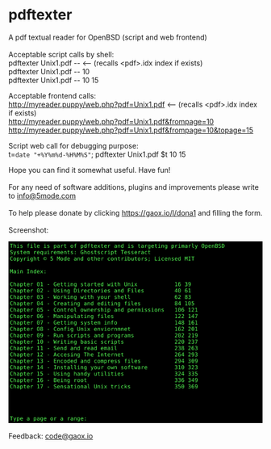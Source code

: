 # pdftexter
A pdf textual reader for OpenBSD (script and web frontend) 
<br><br>
Acceptable script calls by shell:
<br>
pdftexter Unix1.pdf --     <-- (recalls &lt;pdf&gt;.idx index if exists)  
pdftexter Unix1.pdf -- 10  
pdftexter Unix1.pdf -- 10 15  

Acceptable frontend calls:
<br>
http://myreader.puppy/web.php?pdf=Unix1.pdf     <-- (recalls &lt;pdf&gt;.idx index if exists)  
http://myreader.puppy/web.php?pdf=Unix1.pdf&frompage=10  
http://myreader.puppy/web.php?pdf=Unix1.pdf&frompage=10&topage=15  

Script web call for debugging purpose:
<br>
t=`date "+%Y%m%d-%H%M%S"`; pdftexter Unix1.pdf $t 10 15

Hope you can find it somewhat useful. Have fun!  
<br>
For any need of software additions, plugins and improvements please write to <a href="mailto:info@5mode.com">info@5mode.com</a>    
<br>
To help please donate by clicking <a href="https://gaox.io/l/dona1">https://gaox.io/l/dona1</a> and filling the form.   
<br>
Screenshot:  

<img src="screenshot1.png">

Feedback: <a href="mailto:code@gaox.io">code@gaox.io</a>
